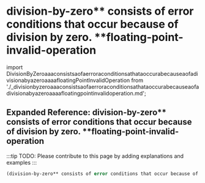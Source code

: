 # division-by-zero** consists of error conditions that occur because of division by zero. **floating-point-invalid-operation

import DivisionByZeroaaaconsistsaofaerroraconditionsathataoccurabecauseaofadivisionabyazeroaaaafloatingPointInvalidOperation from './_divisionbyzeroaaaconsistsaofaerroraconditionsathataoccurabecauseaofadivisionabyazeroaaaafloatingpointinvalidoperation.md';

<DivisionByZeroaaaconsistsaofaerroraconditionsathataoccurabecauseaofadivisionabyazeroaaaafloatingPointInvalidOperation />

## Expanded Reference: division-by-zero** consists of error conditions that occur because of division by zero. **floating-point-invalid-operation

:::tip
TODO: Please contribute to this page by adding explanations and examples
:::

```lisp
(division-by-zero** consists of error conditions that occur because of division by zero. **floating-point-invalid-operation )
```
